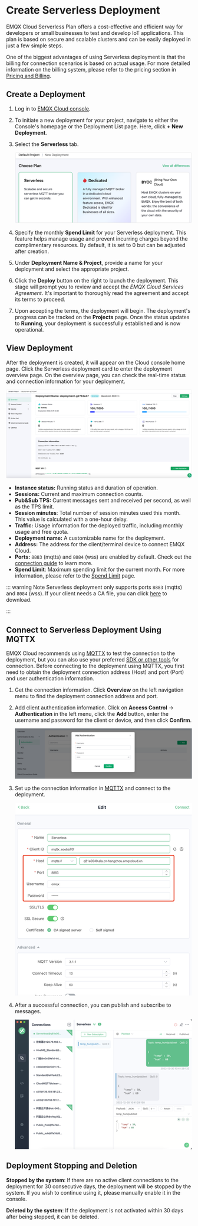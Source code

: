 
# Create Serverless Deployment

EMQX Cloud Serverless Plan offers a cost-effective and efficient way for developers or small businesses to test and develop IoT applications. This plan is based on secure and scalable clusters and can be easily deployed in just a few simple steps.

One of the biggest advantages of using Serverless deployment is that the billing for connection scenarios is based on actual usage. For more detailed information on the billing system, please refer to the pricing section in [Pricing and Billing](../price/pricing.md).


## Create a Deployment

1. Log in to [EMQX Cloud console](https://cloud-intl.emqx.com/console/).

2. To initiate a new deployment for your project, navigate to either the Console's homepage or the Deployment List page. Here, click **+ New Deployment**.

3. Select the **Serverless** tab.

   ![create_serverless](./_assets/create_serverless.png)

4. Specify the monthly **Spend Limit** for your Serverless deployment. This feature helps manage usage and prevent incurring charges beyond the complimentary resources. By default, it is set to 0 but can be adjusted after creation.

5. Under **Deployment Name & Project**, provide a name for your deployment and select the appropriate project.

6. Click the **Deploy** button on the right to launch the deployment. This stage will prompt you to review and accept the *EMQX Cloud Services Agreement*. It's important to thoroughly read the agreement and accept its terms to proceed.

7. Upon accepting the terms, the deployment will begin. The deployment's progress can be tracked on the **Projects** page. Once the status updates to **Running**, your deployment is successfully established and is now operational.


## View Deployment

After the deployment is created, it will appear on the Cloud console home page. Click the Serverless deployment card to enter the deployment overview page. On the overview page, you can check the real-time status and connection information for your deployment.

   ![serverless](./_assets/serverless_overview.png)

- **Instance status:** Running status and duration of operation.
- **Sessions:** Current and maximum connection counts.
- **Pub&Sub TPS:** Current messages sent and received per second, as well as the TPS limit.
- **Session minutes**: Total number of session minutes used this month. This value is calculated with a one-hour delay.
- **Traffic:** Usage information for the deployed traffic, including monthly usage and free quota.
- **Deployment name:** A customizable name for the deployment.
- **Address:** The address for the client/terminal device to connect EMQX Cloud.
- **Ports:** `8883` (mqtts) and `8084` (wss) are enabled by default. Check out the [connection guide](../deployments/port_guide_serverless.md) to learn more.
- **Spend Limit**: Maximum spending limit for the current month. For more information, please refer to the [Spend Limit](../deployments/spend_limit.md) page.

::: warning Note
Serverless deployment only supports ports `8883` (mqtts) and `8084` (wss). If your client needs a CA file, you can click [here](https://assets.emqx.com/data/emqxsl-ca.crt) to download.

:::

## Connect to Serverless Deployment Using MQTTX

EMQX Cloud recommends using [MQTTX](https://mqttx.app) to test the connection to the deployment, but you can also use your preferred [SDK or other tools](../connect_to_deployments/overview.md) for connection. Before connecting to the deployment using MQTTX, you first need to obtain the deployment connection address (Host) and port (Port) and user authentication information.

1. Get the connection information. Click **Overview** on the left navigation menu to find the deployment connection address and port. 

2. Add client authentication information. Click on **Access Control** -> **Authentication** in the left menu, click the **Add** button, enter the username and password for the client or device, and then click **Confirm**.

   ![add_users](./_assets/serverless_auth.png)

3. Set up the connection information in [MQTTX](https://mqttx.app/zh/) and connect to the deployment.

   ![mqttx_mqtt](./_assets/mqttx_serverless.png)

4. After a successful connection, you can publish and subscribe to messages.

   ![mqttx_mqtt](./_assets/create_serverless_connect.png)

## Deployment Stopping and Deletion

**Stopped by the system**: If there are no active client connections to the deployment for 30 consecutive days, the deployment will be stopped by the system. If you wish to continue using it, please manually enable it in the console.

**Deleted by the system**: If the deployment is not activated within 30 days after being stopped, it can be deleted.



